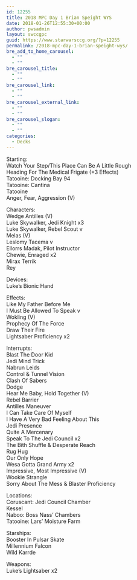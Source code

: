 ```yaml
---
id: 12255
title: 2018 MPC Day 1 Brian Speight WYS
date: 2018-01-26T12:55:30+00:00
author: pwsadmin
layout: swccgpc
guid: https://www.starwarsccg.org/?p=12255
permalink: /2018-mpc-day-1-brian-speight-wys/
bre_add_to_home_carousel:
  - ""
  - ""
bre_carousel_title:
  - ""
  - ""
bre_carousel_link:
  - ""
  - ""
bre_carousel_external_link:
  - ""
  - ""
bre_carousel_slogan:
  - ""
  - ""
categories:
  - Decks
---
```

Starting:  
Watch Your Step/This Place Can Be A Little Rough  
Heading For The Medical Frigate (+3 Effects)  
Tatooine: Docking Bay 94  
Tatooine: Cantina  
Tatooine  
Anger, Fear, Aggression (V)

Characters:  
Wedge Antilles (V)  
Luke Skywalker, Jedi Knight x3  
Luke Skywalker, Rebel Scout v  
Melas (V)  
Leslomy Tacema v  
Ellorrs Madak, Pilot Instructor  
Chewie, Enraged x2  
Mirax Terrik  
Rey

Devices:  
Luke’s Bionic Hand

Effects:  
Like My Father Before Me  
I Must Be Allowed To Speak v  
Wokling (V)  
Prophecy Of The Force  
Draw Their Fire  
Lightsaber Proficiency x2

Interrupts:  
Blast The Door Kid  
Jedi Mind Trick  
Nabrun Leids  
Control & Tunnel Vision  
Clash Of Sabers  
Dodge  
Hear Me Baby, Hold Together (V)  
Rebel Barrier  
Antilles Maneuver  
I Can Take Care Of Myself  
I Have A Very Bad Feeling About This  
Jedi Presence  
Quite A Mercenary  
Speak To The Jedi Council x2  
The Bith Shuffle & Desperate Reach  
Rug Hug  
Our Only Hope  
Wesa Gotta Grand Army x2  
Impressive, Most Impressive (V)  
Wookie Strangle  
Sorry About The Mess & Blaster Proficiency

Locations:  
Coruscant: Jedi Council Chamber  
Kessel  
Naboo: Boss Nass’ Chambers  
Tatooine: Lars’ Moisture Farm

Starships:  
Booster In Pulsar Skate  
Millennium Falcon  
Wild Karrde

Weapons:  
Luke’s Lightsaber x2